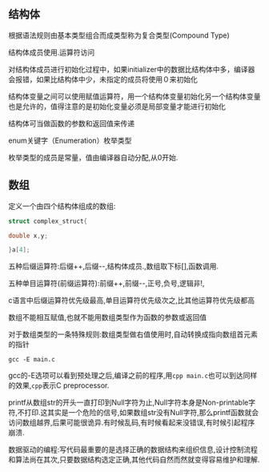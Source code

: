 ## 结构体

根据语法规则由基本类型组合而成类型称为复合类型(Compound Type)

结构体成员使用.运算符访问

对结构体成员进行初始化过程中，如果initializer中的数据比结构体中多，编译器会报错，如果比结构体中少，未指定的成员将使用０来初始化

结构体变量之间可以使用赋值运算符，用一个结构体变量初始化另一个结构体变量也是允许的，值得注意的是初始化变量必须是局部变量才能进行初始化

结构体可当做函数的参数和返回值来传递

enum关键字（Enumeration）枚举类型 

枚举类型的成员是常量，值由编译器自动分配,从0开始.

## 数组

定义一个由四个结构体组成的数组:

```c
struct complex_struct{

double x,y;

}a[4];
```

五种后缀运算符:后缀++,后缀--,结构体成员.,数组取下标[],函数调用.

五种单目运算符(前缀运算符):前缀++,前缀--,正号,负号,逻辑非!,

c语言中后缀运算符优先级最高,单目运算符优先级次之,比其他运算符优先级都高

数组不能相互赋值,也就不能用数组类型作为函数的参数或返回值

对于数组类型的一条特殊规则:数组类型做右值使用时,自动转换成指向数组首元素的指针

```shell
gcc -E main.c	
```

gcc的-E选项可以看到预处理之后,编译之前的程序,用`cpp main.c`也可以到达同样的效果,`cpp`表示C preprocessor.

printf从数组str的开头一直打印到Null字符为止,Null字符本身是Non-printable字符,不打印.这其实是一个危险的信号,如果数组str没有Null字符,那么printf函数就会访问数组越界,后果可能很诡异.有时候乱码,有时候看起来没错误,有时候引起程序崩溃.

数据驱动的编程:写代码最重要的是选择正确的数据结构来组织信息,设计控制流程和算法尚在其次,只要数据结构选定正确,其他代码自然而然就变得容易维护和理解.

[^2019.11.21]: 



